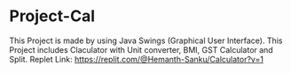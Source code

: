 # Project-Cal
This Project is made by using Java Swings (Graphical User Interface).
This Project includes Claculator with Unit converter, BMI, GST Calculator and Split.
Replet Link: https://replit.com/@Hemanth-Sanku/Calculator?v=1
